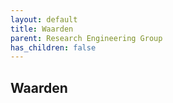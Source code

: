 ```yaml
---
layout: default
title: Waarden
parent: Research Engineering Group
has_children: false
---
```


## Waarden

